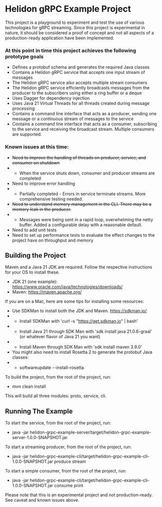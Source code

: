 # Helidon gRPC Example Project

This project is a playground to experiment and test the use of various technologies 
 for gRPC streaming.  Since this project is experimental in nature, it should be considered 
a proof of concept and not all aspects of a production-ready application have been implemented.

### At this point in time this project achieves the following prototype goals

 - Defines a protobuf schema and generates the required Java classes
 - Contains a Helidon gRPC service that accepts one input stream of messages
 - The Helidon gRPC service also accepts multiple stream consumers
 - The Helidon gRPC service efficiently broadcasts messages from the producer to the subscribers using either a ring buffer or a deque
 - Uses Dagger for dependency injection
 - Uses Java 21 Virtual Threads for all threads created during message processing
 - Contains a command line interface that acts as a producer, sending one message or a continuous stream of messages to the service
 - Contains a command line interface that acts as a consumer, subscribing to the service and receiving the broadcast stream. Multiple consumers are supported.

### Known issues at this time:
 - ~~Need to improve the handling of threads on producer, service, and consumer on shutdown~~
 - - When the service shuts down, consumer and producer streams are completed
 - Need to improve error handling
 - - Partially completed - Errors in service terminate streams. More comprehensive testing needed.
 - ~~Need to understand memory management in the CLI.  There may be a memory leak in the producer.~~
 - - Messages were being sent in a rapid loop, overwhelming the netty buffer. Added a configurable delay with a reasonable default.
 - Need to add unit tests
 - Need to set up performance tests to evaluate the effect changes to the project have on throughput and memory

## Building the Project

Maven and a Java 21 JDK are required. Follow the respective instructions for your OS to
install these.

 - JDK 21 (one example): https://www.oracle.com/java/technologies/downloads/ 
 - Maven: https://maven.apache.org/

If you are on a Mac, here are some tips for installing some resources:
 - Use SDKMan to install both the JDK and Maven. https://sdkman.io/
 - - Install SDKMan with 'curl -s "https://get.sdkman.io" | bash'
 - - Install Java 21 through SDK Man with 'sdk install java 21.0.6-graal' (or whatever flavor of Java 21 you want)
 - - Install Maven through SDK Man with 'sdk install maven 3.9.0'
 - You might also need to install Rosetta 2 to generate the protobuf Java classes:
 - - softwareupdate --install-rosetta

To build the project, from the root of the project, run:
 - mvn clean install

This will build all three modules: proto, service, cli.

## Running The Example

To start the service, from the root of the project, run:
 - java -jar helidon-grpc-example-server/target/helidon-grpc-example-server-1.0.0-SNAPSHOT.jar


To start a streaming producer, from the root of the project, run:
 - java -jar helidon-grpc-example-cli/target/helidon-grpc-example-cli-1.0.0-SNAPSHOT.jar produce stream


To start a simple consumer, from the root of the project, run:
 - java -jar helidon-grpc-example-cli/target/helidon-grpc-example-cli-1.0.0-SNAPSHOT.jar consume print

Please note that this is an experimental project and not production-ready.  See caveat and known issues above.



